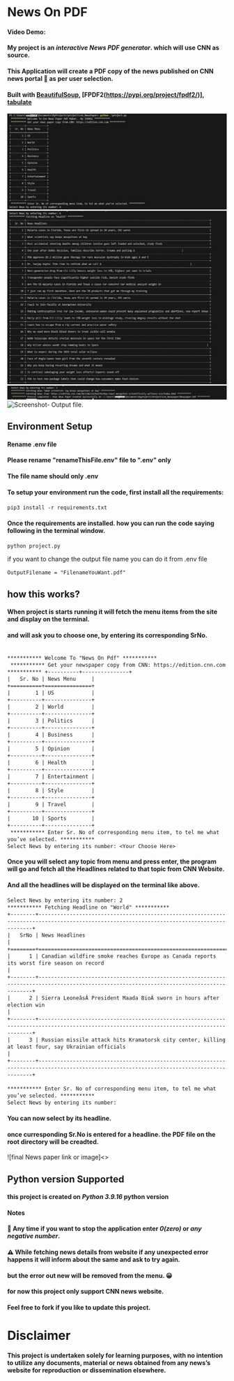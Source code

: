 # News On PDF
#### Video Demo:  <URL HERE>

#### My project is an ***interactive News PDF generator***. which will use CNN as source.
#### This Application will create a PDF copy of the news published on CNN news portal 📰 as per user selection.
#### Built with [BeautifulSoup](https://pypi.org/project/beautifulsoup4/), [FPDF2(https://pypi.org/project/fpdf2/)], [tabulate](https://pypi.org/project/tabulate/)

![Screenshot- Project Greeting & Showing News Topics menu](Screenshots/ProjectRun_1.jpg?raw=true " News Topics menu")
![Screenshot- showing all the headlines for the selected topic](Screenshots/ProjectRun_2.jpg?raw=true "headlines for the selection")
![Screenshot- Responce from project when successfully completed.](Screenshots/ProjectRun_3.jpg?raw=true "successfully completed message.")
![Screenshot- Output file.](NewsPaper.jpg,row=true "Output file")


## Environment Setup
#### Rename .env file
#### Please rename "renameThisFile.env" file to ".env" only
#### The file name should only .env


#### To setup your environment run the code, first install all the requirements:
```
pip3 install -r requirements.txt
```
#### Once the requirements are installed. how you can run the code saying following in the terminal window.
```
python project.py
```

if you want to change the output file name you can do it from .env file
```
OutputFilename = "FilenameYouWant.pdf"
```

## how this works?
#### When project is starts running it will fetch the **menu items** from the site and display on the terminal.
#### and will ask you to choose one, by entering its corresponding SrNo.
```

*********** Welcome To "News On Pdf" *********** 
 *********** Get your newspaper copy from CNN: https://edition.cnn.com *********** +----------+---------------+
|   Sr. No | News Menu     |
+==========+===============+
|        1 | US            |
+----------+---------------+
|        2 | World         |
+----------+---------------+
|        3 | Politics      |
+----------+---------------+
|        4 | Business      |
+----------+---------------+
|        5 | Opinion       |
+----------+---------------+
|        6 | Health        |
+----------+---------------+
|        7 | Entertainment |
+----------+---------------+
|        8 | Style         |
+----------+---------------+
|        9 | Travel        |
+----------+---------------+
|       10 | Sports        |
+----------+---------------+
 *********** Enter Sr. No of corresponding menu item, to tel me what you’ve selected. *********** 
Select News by entering its number: <Your Choose Here>

```

#### Once you will select any topic from menu and press enter, the program will go and fetch all the **Headlines** related to that topic from CNN Website.
#### And all the headlines will be displayed on the terminal like above.
````
Select News by entering its number: 2
*********** Fetching Headline on "World" ***********
+--------+------------------------------------------------------------------------------------------------------------------------------------------+
|   SrNo | News Headlines                                                                                                                           |
+========+==========================================================================================================================================+
|      1 | Canadian wildfire smoke reaches Europe as Canada reports its worst fire season on record                                                 |
+--------+------------------------------------------------------------------------------------------------------------------------------------------+
|      2 | Sierra LeoneâsÂ President Maada BioÂ sworn in hours after election win                                                                 |
+--------+------------------------------------------------------------------------------------------------------------------------------------------+
|      3 | Russian missile attack hits Kramatorsk city center, killing at least four, say Ukrainian officials                                       |
+--------+------------------------------------------------------------------------------------------------------------------------------------------+
 
*********** Enter Sr. No of corresponding menu item, to tel me what you’ve selected. ***********
Select News by entering its number:

````
#### You can now select by its headline.
#### once curresponding Sr.No is entered for a headline. the PDF file on the root directory will be creadted.
![final News paper link or image]<>

## Python version Supported
#### this project is created on ***Python 3.9.16*** python version

#### Notes
#### 🚪 Any time if you want to stop the application enter *0(zero)* or *any negative number*.
#### ⚠️ While fetching news details from website if any unexpected error happens it will inform about the same and ask to try again.
#### but the error out new will be removed from the menu. 😀
#### for now this project only support CNN news website.
#### Feel free to fork if you like to update this project.

# Disclaimer
#### This project is undertaken solely for learning purposes, with no intention to utilize any documents, material or news obtained from any news’s website for reproduction or dissemination elsewhere.

